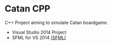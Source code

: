 # Catan CPP

C++ Project aiming to simulate Catan boardgame.

- Visual Studio 2014 Project
- SFML for VS 2014 [(SFML)](http://www.sfml-dev.org/download/sfml/2.4.1/)
